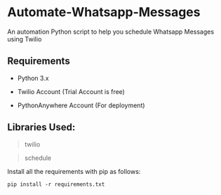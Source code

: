 # Automate-Whatsapp-Messages
An automation Python script to help you schedule Whatsapp Messages using Twilio

## Requirements

- Python 3.x

- Twilio Account (Trial Account is free)

- PythonAnywhere Account (For deployment)


## Libraries Used:

> twilio

> schedule


Install all the requirements with pip as follows:

`pip install -r requirements.txt`

